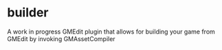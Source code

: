 # builder
A work in progress GMEdit plugin that allows for building your game from GMEdit by invoking GMAssetCompiler
